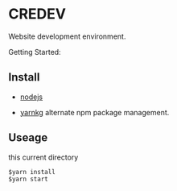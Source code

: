 # CREDEV

Website development environment.

Getting Started:

## Install

- [nodejs](http://nodejs.org/)

- [yarnkg](https://yarnpkg.com/lang/en/docs/install/)
alternate npm package management.

## Useage

this current directory

    $yarn install
    $yarn start

